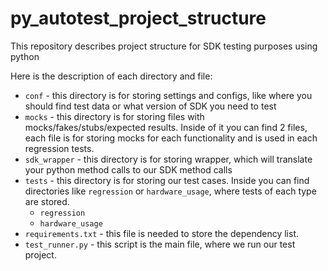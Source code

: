 # py_autotest_project_structure
This repository describes project structure for SDK testing purposes using python

Here is the description of each directory and file:
* `conf` - this directory is for storing settings and configs, like where you should find test data or what version of SDK you need to test
* `mocks` - this directory is for storing files with mocks/fakes/stubs/expected results. Inside of it you can find 2 files, each file is for storing mocks for each functionality and is used in each regression tests.
* `sdk_wrapper` - this directory is for storing wrapper, which will translate your python method calls to our SDK method calls
* `tests` - this directory is for storing our test cases. Inside you can find directories like `regression` or `hardware_usage`, where tests of each type are stored.
  * `regression`
  * `hardware_usage`
* `requirements.txt` - this file is needed to store the dependency list.
* `test_runner.py` - this script is the main file, where we run our test project.
